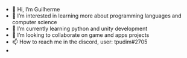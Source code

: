 - 👋 Hi, I’m Guilherme
- 👀 I’m interested in learning more about programming languages and computer science
- 🌱 I’m currently learning python and unity development
- 💞️ I’m looking to collaborate on game and apps projects
- 📫 How to reach me in the discord, user: tpudim#2705
- 
